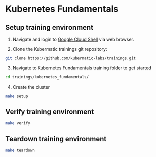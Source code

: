 # Kubernetes Fundamentals

## Setup training environment

1. Navigate and login to [Google Cloud Shell](https://ssh.cloud.google.com ) via web browser.

2. Clone the Kubermatic trainings git repository:

```bash
git clone https://github.com/kubermatic-labs/trainings.git
```

3. Navigate to Kubernetes Fundamentals training folder to get started

```bash
cd trainings/kubernetes_fundamentals/
```

4. Create the cluster

```bash
make setup
```

## Verify training environment

```bash
make verify
```

## Teardown training environment

```bash
make teardown
```
